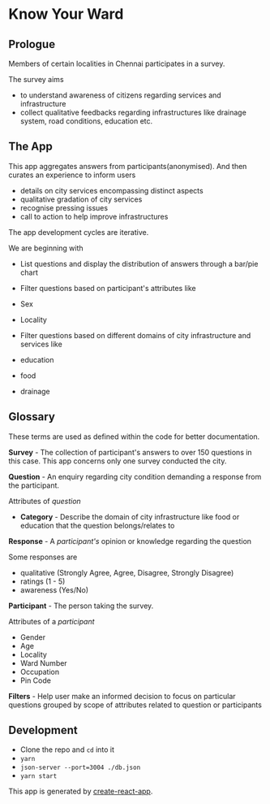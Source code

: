 # Know Your Ward

## Prologue

Members of certain localities in Chennai participates in a survey.

The survey aims
-  to understand awareness of citizens regarding services and infrastructure
-  collect qualitative feedbacks regarding infrastructures like drainage system, road conditions, education etc.


## The App

This app aggregates answers from participants(anonymised). And then curates an experience to inform users

-  details on city services encompassing distinct aspects
-  qualitative gradation of city services
-  recognise pressing issues
-  call to action to help improve infrastructures

The app development cycles are iterative.

We are beginning with

-  List questions and display the distribution of answers through a bar/pie chart

-  Filter questions based on participant's attributes like
  -  Sex
  -  Locality

-  Filter questions based on different domains of city infrastructure and services like
  -  education
  -  food
  -  drainage



## Glossary
These terms are used as defined within the code for better documentation.

**Survey** - The collection of participant's answers to over 150 questions in this case. This app concerns only one survey conducted the city.

**Question** - An enquiry regarding city condition demanding a response from the participant.

Attributes of *question*
-  **Category** - Describe the domain of city infrastructure like food or education that the question belongs/relates to

**Response** - A *participant's* opinion or knowledge regarding the question

Some responses are
-  qualitative (Strongly Agree, Agree, Disagree, Strongly Disagree)
-  ratings (1 - 5)
-  awareness (Yes/No)

**Participant** - The person taking the survey.

Attributes of a *participant*
  -  Gender
  -  Age
  -  Locality
  -  Ward Number
  -  Occupation
  -  Pin Code


**Filters** - Help user make an informed decision to focus on particular questions grouped by  scope of attributes related to question or participants


## Development
-  Clone the repo and `cd` into it
-  `yarn`
-  `json-server --port=3004 ./db.json`
-  `yarn start`

This app is generated by [create-react-app](https://github.com/facebook/create-react-app).
